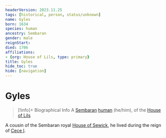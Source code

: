 ```yaml
---
headerVersion: 2023.11.25
tags: [historical, person, status/unknown]
name: Gyles
born: 1634
species: human
ancestry: Sembaran
gender: male
reignStart:
died: 1706
affiliations:
- {org: House of Lils, type: primary}
title: Gyles
hide_toc: true
hide: [navigation]
---
```

# Gyles
>[!info]+ Biographical Info
> A [Sembaran](<../../../gazetteer/greater-sembara/sembara/sembara.md>) [human](<../../../species/humans/humans.md>) (he/him), of the [House of Lils](<../../../groups/sembaran-noble-houses/house-of-lils.md>)
> 
> 

A cousin of the Sembaran royal [House of Sewick](<../../../groups/sembaran-noble-houses/house-of-sewick.md>), he lived during the reign of [Cece I](<./cece-i.md>).
